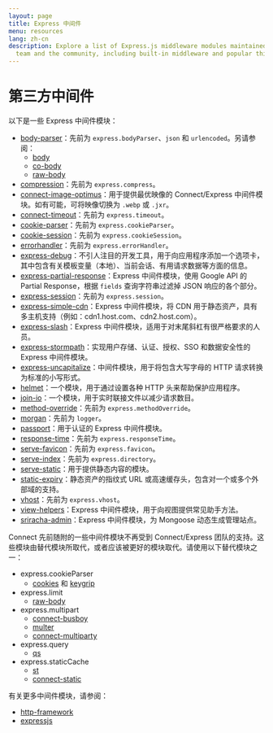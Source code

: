 ```yaml
---
layout: page
title: Express 中间件
menu: resources
lang: zh-cn
description: Explore a list of Express.js middleware modules maintained by the Express
  team and the community, including built-in middleware and popular third-party modules.
---
```


# 第三方中间件

以下是一些 Express 中间件模块：

  - [body-parser](https://github.com/expressjs/body-parser)：先前为 `express.bodyParser`、`json` 和 `urlencoded`。另请参阅：
    - [body](https://github.com/raynos/body)
    - [co-body](https://github.com/visionmedia/co-body)
    - [raw-body](https://github.com/stream-utils/raw-body)
  - [compression](https://github.com/expressjs/compression)：先前为 `express.compress`。
  - [connect-image-optimus](https://github.com/msemenistyi/connect-image-optimus)：用于提供最优映像的 Connect/Express 中间件模块。如有可能，可将映像切换为 `.webp` 或 `.jxr`。
  - [connect-timeout](https://github.com/expressjs/timeout)：先前为 `express.timeout`。
  - [cookie-parser](https://github.com/expressjs/cookie-parser)：先前为 `express.cookieParser`。
  - [cookie-session](https://github.com/expressjs/cookie-session)：先前为 `express.cookieSession`。
  - [errorhandler](https://github.com/expressjs/errorhandler)：先前为 `express.errorHandler`。
  - [express-debug](https://github.com/devoidfury/express-debug)：不引人注目的开发工具，用于向应用程序添加一个选项卡，其中包含有关模板变量（本地）、当前会话、有用请求数据等方面的信息。
  - [express-partial-response](https://github.com/nemtsov/express-partial-response)：Express 中间件模块，使用 Google API 的 Partial Response，根据 `fields` 查询字符串过滤掉 JSON 响应的各个部分。
  - [express-session](https://github.com/expressjs/session)：先前为 `express.session`。
  - [express-simple-cdn](https://github.com/jamiesteven/express-simple-cdn)：Express 中间件模块，将 CDN 用于静态资产，具有多主机支持（例如：cdn1.host.com、cdn2.host.com）。
  - [express-slash](https://github.com/ericf/express-slash)：Express 中间件模块，适用于对末尾斜杠有很严格要求的人员。
  - [express-stormpath](https://github.com/stormpath/stormpath-express)：实现用户存储、认证、授权、SSO 和数据安全性的 Express 中间件模块。
  - [express-uncapitalize](https://github.com/jamiesteven/express-uncapitalize)：中间件模块，用于将包含大写字母的 HTTP 请求转换为标准的小写形式。
  - [helmet](https://github.com/helmetjs/helmet)：一个模块，用于通过设置各种 HTTP 头来帮助保护应用程序。
  - [join-io](https://github.com/coderaiser/join-io "join-io")：一个模块，用于实时联接文件以减少请求数目。
  - [method-override](https://github.com/expressjs/method-override)：先前为 `express.methodOverride`。
  - [morgan](https://github.com/expressjs/morgan)：先前为 `logger`。
  - [passport](https://github.com/jaredhanson/passport)：用于认证的 Express 中间件模块。
  - [response-time](https://github.com/expressjs/response-time)：先前为 `express.responseTime`。
  - [serve-favicon](https://github.com/expressjs/serve-favicon)：先前为 `express.favicon`。
  - [serve-index](https://github.com/expressjs/serve-index)：先前为 `express.directory`。
  - [serve-static](https://github.com/expressjs/serve-static)：用于提供静态内容的模块。
  - [static-expiry](https://github.com/paulwalker/connect-static-expiry)：静态资产的指纹式 URL 或高速缓存头，包含对一个或多个外部域的支持。
  - [vhost](https://github.com/expressjs/vhost)：先前为 `express.vhost`。
  - [view-helpers](https://github.com/madhums/node-view-helpers)：Express 中间件模块，用于向视图提供常见助手方法。
  - [sriracha-admin](https://github.com/hdngr/siracha)：Express 中间件模块，为 Mongoose 动态生成管理站点。

Connect 先前随附的一些中间件模块不再受到 Connect/Express 团队的支持。这些模块由替代模块所取代，或者应该被更好的模块取代。请使用以下替代模块之一：

  - express.cookieParser
    - [cookies](https://github.com/jed/cookies) 和 [keygrip](https://github.com/jed/keygrip)
  - express.limit
    - [raw-body](https://github.com/stream-utils/raw-body)
  - express.multipart
    - [connect-busboy](https://github.com/mscdex/connect-busboy)
    - [multer](https://github.com/expressjs/multer)
    - [connect-multiparty](https://github.com/superjoe30/connect-multiparty)
  - express.query
    - [qs](https://github.com/visionmedia/node-querystring)
  - express.staticCache
    - [st](https://github.com/isaacs/st)
    - [connect-static](https://github.com/andrewrk/connect-static)

有关更多中间件模块，请参阅：

 - [http-framework](https://github.com/Raynos/http-framework/wiki/Modules)
 - [expressjs](https://github.com/expressjs)
